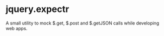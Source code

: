 jquery.expectr
==============

A small utility to mock $.get, $.post and $.getJSON calls while developing web apps.